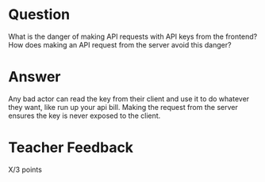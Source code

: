 # Question

What is the danger of making API requests with API keys from the frontend? How does making an API request from the server avoid this danger?

# Answer

Any bad actor can read the key from their client and use it to do whatever they want, like run up your api bill. Making the request from the server ensures the key is never exposed to the client.

# Teacher Feedback

X/3 points